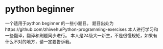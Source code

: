 # python beginner
一个适用于python beginner 的一些小题目。
题目出处为https://github.com/zhiwehu/Python-programming-exercises
本人进行学习和一些翻译，翻译和刷题同步进行。
本人是24级大一新生，不是很懂规矩，如果有什么不对的地方，请一定要告诉我。
